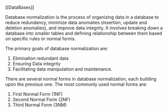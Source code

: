 [[DataBases]]

Database normalization is the process of organizing data in a database to reduce redundancy, minimize data anomalies (insertion, update and deletion anomalies), and improve data integrity. It involves breaking down a database into smaller tables and defining relationship between them based on specific rules or normal forms.

The primary goals of database normalization are:

1. Elimination redundant data
2. Ensuring Data integrity
3. Facilitating data manipulation and maintenance.

There are several normal forms in database normalization, each building upon the previous one. The most commonly used normal forms are:

1. First Normal Form (1NF)
2. Second Normal Form (2NF)
3. Third Normal Form (3NM)

